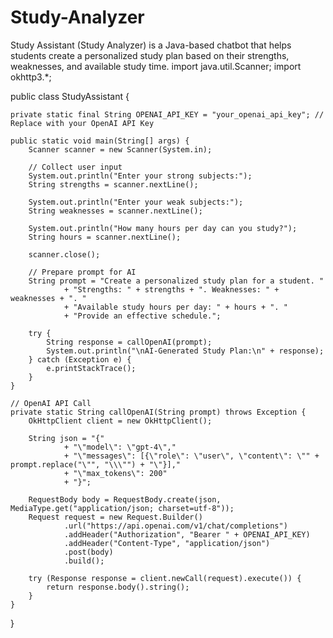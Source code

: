 # Study-Analyzer
Study Assistant (Study Analyzer) is a Java-based chatbot that helps students create a personalized study plan based on their strengths, weaknesses, and available study time.
import java.util.Scanner;
import okhttp3.*;

public class StudyAssistant {

    private static final String OPENAI_API_KEY = "your_openai_api_key"; // Replace with your OpenAI API Key

    public static void main(String[] args) {
        Scanner scanner = new Scanner(System.in);

        // Collect user input
        System.out.println("Enter your strong subjects:");
        String strengths = scanner.nextLine();

        System.out.println("Enter your weak subjects:");
        String weaknesses = scanner.nextLine();

        System.out.println("How many hours per day can you study?");
        String hours = scanner.nextLine();

        scanner.close();

        // Prepare prompt for AI
        String prompt = "Create a personalized study plan for a student. "
                + "Strengths: " + strengths + ". Weaknesses: " + weaknesses + ". "
                + "Available study hours per day: " + hours + ". "
                + "Provide an effective schedule.";

        try {
            String response = callOpenAI(prompt);
            System.out.println("\nAI-Generated Study Plan:\n" + response);
        } catch (Exception e) {
            e.printStackTrace();
        }
    }

    // OpenAI API Call
    private static String callOpenAI(String prompt) throws Exception {
        OkHttpClient client = new OkHttpClient();

        String json = "{"
                + "\"model\": \"gpt-4\","
                + "\"messages\": [{\"role\": \"user\", \"content\": \"" + prompt.replace("\"", "\\\"") + "\"}],"
                + "\"max_tokens\": 200"
                + "}";

        RequestBody body = RequestBody.create(json, MediaType.get("application/json; charset=utf-8"));
        Request request = new Request.Builder()
                .url("https://api.openai.com/v1/chat/completions")
                .addHeader("Authorization", "Bearer " + OPENAI_API_KEY)
                .addHeader("Content-Type", "application/json")
                .post(body)
                .build();

        try (Response response = client.newCall(request).execute()) {
            return response.body().string();
        }
    }
}
